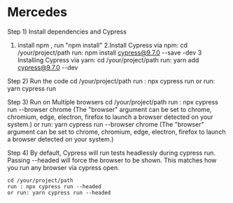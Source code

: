 # Mercedes

Step 1) Install dependencies and Cypress

  1. install npm , run "npm install"
  2.Install Cypress via npm:
     cd /your/project/path
     run: npm install cypress@9.7.0 --save -dev
  3 Installing Cypress via yarn:
     cd /your/project/path
     run: yarn add cypress@9.7.0 --dev
     
Step 2) Run the code
    cd /your/project/path
    run : npx cypress run
    or run: yarn cypress run
    
Step 3) Run on Multiple browsers
    cd /your/project/path
    run : npx cypress run --browser chrome (The "browser" argument can be set to chrome, chromium, edge, electron, firefox to launch a browser detected on your system.)
    or run: yarn cypress run --browser chrome (The "browser" argument can be set to chrome, chromium, edge, electron, firefox to launch a browser detected on your system.)
    
Step 4) By default, Cypress will run tests headlessly during cypress run.
        Passing --headed will force the browser to be shown. This matches how you run any browser via cypress open. 
        
    cd /your/project/path
    run : npx cypress run --headed
    or run: yarn cypress run --headed

